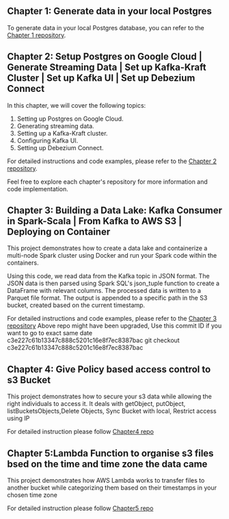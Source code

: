 
## Chapter 1: Generate data in your local Postgres

To generate data in your local Postgres database, you can refer to the [Chapter 1 repository](https://github.com/Noosarpparashar/startupv2/tree/master/python/dataGenerator/ecart).

## Chapter 2: Setup Postgres on Google Cloud | Generate Streaming Data | Set up Kafka-Kraft Cluster | Set up Kafka UI | Set up Debezium Connect

In this chapter, we will cover the following topics:

1. Setting up Postgres on Google Cloud.
2. Generating streaming data.
3. Setting up a Kafka-Kraft cluster.
4. Configuring Kafka UI.
5. Setting up Debezium Connect.

For detailed instructions and code examples, please refer to the [Chapter 2 repository](https://github.com/Noosarpparashar/startupv2/tree/master/python/dataGenerator/ecart_v2).

Feel free to explore each chapter's repository for more information and code implementation.

## Chapter 3: Building a Data Lake: Kafka Consumer in Spark-Scala | From Kafka to AWS S3 | Deploying on Container

This project demonstrates how to create a data lake and containerize a multi-node Spark cluster using Docker and run your Spark code within the containers.

Using this code, we read data from the Kafka topic in JSON format. The JSON data is then parsed using Spark SQL's json_tuple function to create a DataFrame with relevant columns. The processed data is written to a Parquet file format. The output is appended to a specific path in the S3 bucket, created based on the current timestamp.

For detailed instructions and code examples, please refer to the [Chapter 3 repository](https://github.com/Noosarpparashar/ecart-migration)
Above repo might have been upgraded, Use this commit ID if you want to go to exact same date c3e227c61b13347c888c5201c16e8f7ec8387bac
git checkout c3e227c61b13347c888c5201c16e8f7ec8387bac
## Chapter 4: Give Policy based access control to s3 Bucket

This project demonstrates how to  secure your s3 data  while allowing the right individuals to access it.
It deals with getObject, putObject, listBucketsObjects,Delete Objects, Sync Bucket with local, Restrict access using IP

For detailed instruction please follow [Chapter4 repo](https://github.com/Noosarpparashar/howTo/blob/main/AttachPolicyIns3.txt)

## Chapter 5:Lambda Function to organise s3 files bsed on the time and time zone the data came

This project demonstrates how AWS Lambda works to transfer files to another bucket while categorizing them based on their timestamps in your chosen time zone

For detailed instruction please follow [Chapter5 repo](https://github.com/Noosarpparashar/howTo/blob/main/TransferAndCategoriseFilesUsingLambda.txt)

